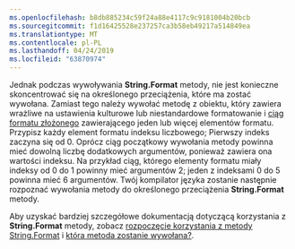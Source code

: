 ```yaml
---
ms.openlocfilehash: b8db885234c59f24a88e4117c9c9181004b20bcb
ms.sourcegitcommit: f1d16425528e237257ca3b58eb49217a514849ea
ms.translationtype: MT
ms.contentlocale: pl-PL
ms.lasthandoff: 04/24/2019
ms.locfileid: "63870974"
---
```

 
Jednak podczas wywoływania **String.Format** metody, nie jest konieczne skoncentrować się na określonego przeciążenia, które ma zostać wywołana. Zamiast tego należy wywołać metodę z obiektu, który zawiera wrażliwe na ustawienia kulturowe lub niestandardowe formatowanie i [ciąg formatu złożonego](~/docs/standard/base-types/composite-formatting.md) zawierającego jeden lub więcej elementów formatu. Przypisz każdy element formatu indeksu liczbowego; Pierwszy indeks zaczyna się od 0. Oprócz ciąg początkowy wywołania metody powinna mieć dowolną liczbę dodatkowych argumentów, ponieważ zawiera ona wartości indeksu. Na przykład ciąg, którego elementy formatu miały indeksy od 0 do 1 powinny mieć argumentów 2; jeden z indeksami 0 do 5 powinna mieć 6 argumentów. Twój kompilator języka zostanie następnie rozpoznać wywołania metody do określonego przeciążenia **String.Format** metody.   

Aby uzyskać bardziej szczegółowe dokumentacją dotyczącą korzystania z **String.Format** metody, zobacz [rozpoczęcie korzystania z metody String.Format](#Starting) i [która metoda zostanie wywołana?](#FTaskList).   
